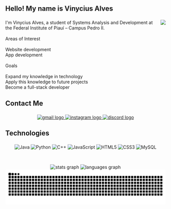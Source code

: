 <br clear="both">

<h2 align="left">Hello! My name is Vinycius Alves</h2>

###

<img align="right" height="280" src="https://i.pinimg.com/474x/d7/a3/00/d7a300f337123576456effe9216efca0.jpg"  />

###

<p align="left">I'm Vinycius Alves, a student of Systems Analysis and Development at the Federal Institute of Piauí – Campus Pedro II.<br><br>Areas of Interest<br><br>    Website development<br>    App development<br><br>Goals<br><br>Expand my knowledge in technology<br>Apply this knowledge to future projects<br>Become a full-stack developer</p>

###

<h2 align="left">Contact Me</h2>

###

<div align="center">
  <a href="mailto:vinyciusalves155@gmail.com" target="_blank">
    <img src="https://img.shields.io/static/v1?message=Gmail&logo=gmail&label=&color=f0ebe3&logoColor=black&labelColor=&style=for-the-badge" height="30" alt="gmail logo"  />
  </a>
  <a href="https://www.instagram.com/vinycius.alvess?igsh=MTlrMzVxNzNjNnNtaQ==" target="_blank">
    <img src="https://img.shields.io/static/v1?message=Instagram&logo=instagram&label=&color=f0ebe3&logoColor=black&labelColor=&style=for-the-badge" height="30" alt="instagram logo"  />
  </a>
  <a href="https://discord.com/users/vinyciu51" target="_blank">
    <img src="https://img.shields.io/static/v1?message=Discord&logo=discord&label=&color=f0ebe3&logoColor=black&labelColor=&style=for-the-badge" height="30" alt="discord logo"  />
  </a>
</div>

###

<h2 align="left">Technologies</h2>

###
<div align="center">
  
  ![Java](https://img.shields.io/badge/Java-f0ebe3?style=for-the-badge&logo=java&logoColor=black)
  ![Python](https://img.shields.io/badge/Python-f0ebe3?style=for-the-badge&logo=python&logoColor=black)
  ![C++](https://img.shields.io/badge/C++-f0ebe3?style=for-the-badge&logo=c%2B%2B&logoColor=black)
  ![JavaScript](https://img.shields.io/badge/JavaScript-f0ebe3?style=for-the-badge&logo=javascript&logoColor=black)
  ![HTML5](https://img.shields.io/badge/HTML5-f0ebe3?style=for-the-badge&logo=html5&logoColor=black)
  ![CSS3](https://img.shields.io/badge/CSS3-f0ebe3?style=for-the-badge&logo=css3&logoColor=black)
  ![MySQL](https://img.shields.io/badge/MySQL-f0ebe3?style=for-the-badge&logo=mysql&logoColor=black)
  
</div>

###

<h2 align="left"></h2>

###

<br clear="both">

<div align="center">
  <img src="https://github-readme-stats.vercel.app/api?username=VINYCIU51&hide_title=false&hide_rank=false&show_icons=true&include_all_commits=true&count_private=true&disable_animations=false&locale=en&hide_border=true&order=1&custom_title=GitHub%20Stats&bg_color=f0ebe3&title_color=000000&text_color=000000&icon_color=000000&border_color=000000" height="180" alt="stats graph"  />
  <img src="https://github-readme-stats.vercel.app/api/top-langs?username=VINYCIU51&locale=en&hide_title=false&layout=compact&card_width=320&langs_count=6&hide_border=true&order=2&bg_color=f0ebe3&title_color=000000&text_color=000000&border_color=000000" height="180" alt="languages graph"  />
</div>

<picture align="center">
  <source media="(prefers-color-scheme: dark)" srcset="https://raw.githubusercontent.com/VINYCIU51/VINYCIU51/output/github-contribution-grid-snake-dark.svg">
  <source media="(prefers-color-scheme: light)" srcset="https://raw.githubusercontent.com/VINYCIU51/VINYCIU51/output/github-contribution-grid-snake.svg">
  <img align="center" alt="github contribution grid snake animation" src="https://raw.githubusercontent.com/VINYCIU51/VINYCIU51/output/github-contribution-grid-snake-dark.svg">
</picture>
